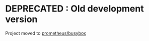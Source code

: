 # DEPRECATED : Old development version

Project moved to [prometheus/busybox](https://github.com/prometheus/busybox)
